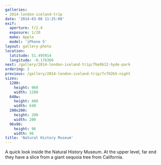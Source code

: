 ```yaml
---
galleries:
- 2014-london-iceland-trip
date: '2014-03-08 11:25:08'
exif:
  aperture: f/2.4
  exposure: 1/20
  make: Apple
  model: 'iPhone 5'
layout: gallery-photo
location:
  latitude: 51.495914
  longitude: -0.176366
next: /gallery/2014-london-iceland-trip/fbe9b12-hyde-park
ordering: 2
previous: /gallery/2014-london-iceland-trip/7cf02b5-night
sizes:
  1280:
    height: 960
    width: 1280
  640w:
    height: 480
    width: 640
  200x200:
    height: 200
    width: 200
  96x96:
    height: 96
    width: 96
title: 'Natural History Museum'
---
```


A quick look inside the Natural History Museum. At the upper level, far end they have a slice from a giant sequoia tree from California.
